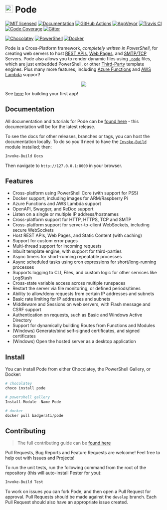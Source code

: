 # <img src="https://github.com/Badgerati/Pode/blob/develop/images/icon.png?raw=true" width="25" /> Pode

[![MIT licensed](https://img.shields.io/badge/license-MIT-blue.svg)](https://raw.githubusercontent.com/Badgerati/Pode/master/LICENSE.txt)
[![Documentation](https://img.shields.io/github/v/release/badgerati/pode?label=docs)](https://badgerati.github.io/Pode)
[![GitHub Actions](https://img.shields.io/endpoint.svg?url=https%3A%2F%2Factions-badge.atrox.dev%2Fbadgerati%2Fpode%2Fbadge&style=flat&label=GitHub)](https://actions-badge.atrox.dev/badgerati/pode/goto)
[![AppVeyor](https://img.shields.io/appveyor/ci/Badgerati/Pode/develop.svg?label=AppVeyor)](https://ci.appveyor.com/project/Badgerati/pode/branch/develop)
[![Travis CI](https://img.shields.io/travis/Badgerati/Pode/develop.svg?label=Travis%20CI)](https://travis-ci.org/Badgerati/Pode)
[![Code Coverage](https://coveralls.io/repos/github/Badgerati/Pode/badge.svg?branch=develop)](https://coveralls.io/github/Badgerati/Pode?branch=develop)
[![Gitter](https://badges.gitter.im/Badgerati/Pode.svg)](https://gitter.im/Badgerati/Pode?utm_source=badge&utm_medium=badge&utm_campaign=pr-badge)

[![Chocolatey](https://img.shields.io/chocolatey/dt/pode.svg?label=Chocolatey&colorB=a1301c)](https://chocolatey.org/packages/pode)
[![PowerShell](https://img.shields.io/powershellgallery/dt/pode.svg?label=PowerShell&colorB=085298)](https://www.powershellgallery.com/packages/Pode)
[![Docker](https://img.shields.io/docker/pulls/badgerati/pode.svg?label=Docker)](https://hub.docker.com/r/badgerati/pode/)

Pode is a Cross-Platform framework, *completely written in PowerShell*, for creating web servers to host [REST APIs](https://badgerati.github.io/Pode/Tutorials/Routes/Overview/), [Web Pages](https://badgerati.github.io/Pode/Tutorials/Routes/Examples/WebPages/), and [SMTP/TCP](https://badgerati.github.io/Pode/Hosting/SmtpServer/) Servers. Pode also allows you to render dynamic files using [`.pode`](https://badgerati.github.io/Pode/Tutorials/Views/Pode/) files, which are just embedded PowerShell, or other [Third-Party](https://badgerati.github.io/Pode/Tutorials/Views/ThirdParty/) template engines. Plus many more features, including [Azure Functions](https://badgerati.github.io/Pode/Hosting/AzureFunctions/) and [AWS Lambda](https://badgerati.github.io/Pode/Hosting/AwsLambda/) support!

<p align="center">
    <img src="https://github.com/Badgerati/Pode/blob/develop/images/example_code_2.png?raw=true" />
</p>

See [here](https://badgerati.github.io/Pode/Getting-Started/FirstApp) for building your first app!

## Documentation

All documentation and tutorials for Pode can be [found here](https://badgerati.github.io/Pode) - this documentation will be for the latest release.

To see the docs for other releases, branches or tags, you can host the documentation locally. To do so you'll need to have the [`Invoke-Build`](https://github.com/nightroman/Invoke-Build) module installed; then:

```powershell
Invoke-Build Docs
```

Then navigate to `http://127.0.0.1:8000` in your browser.

## Features

* Cross-platform using PowerShell Core (with support for PS5)
* Docker support, including images for ARM/Raspberry Pi
* Azure Functions and AWS Lambda support
* OpenAPI, Swagger, and ReDoc support
* Listen on a single or multiple IP address/hostnames
* Cross-platform support for HTTP, HTTPS, TCP and SMTP
* Cross-platform support for server-to-client WebSockets, including secure WebSockets
* Host REST APIs, Web Pages, and Static Content (with caching)
* Support for custom error pages
* Multi-thread support for incoming requests
* Inbuilt template engine, with support for third-parties
* Async timers for short-running repeatable processes
* Async scheduled tasks using cron expressions for short/long-running processes
* Supports logging to CLI, Files, and custom logic for other services like LogStash
* Cross-state variable access across multiple runspaces
* Restart the server via file monitoring, or defined periods/times
* Ability to allow/deny requests from certain IP addresses and subnets
* Basic rate limiting for IP addresses and subnets
* Middleware and Sessions on web servers, with Flash message and CSRF support
* Authentication on requests, such as Basic and Windows Active Directory
* Support for dynamically building Routes from Functions and Modules
* (Windows) Generate/bind self-signed certificates, and signed certificates
* (Windows) Open the hosted server as a desktop application

## Install

You can install Pode from either Chocolatey, the PowerShell Gallery, or Docker:

```powershell
# chocolatey
choco install pode

# powershell gallery
Install-Module -Name Pode

# docker
docker pull badgerati/pode
```

## Contributing

> The full contributing guide can be [found here](https://github.com/Badgerati/Pode/blob/develop/.github/CONTRIBUTING.md)

Pull Requests, Bug Reports and Feature Requests are welcome! Feel free to help out with Issues and Projects!

To run the unit tests, run the following command from the root of the repository (this will auto-install Pester for you):

```powershell
Invoke-Build Test
```

To work on issues you can fork Pode, and then open a Pull Request for approval. Pull Requests should be made against the `develop` branch. Each Pull Request should also have an appropriate issue created.
